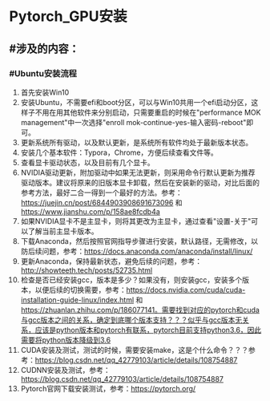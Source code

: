 # Pytorch_GPU安装

## #涉及的内容：

### #Ubuntu安装流程

1. 首先安装Win10
2. 安装Ubuntu，不需要efi和boot分区，可以与Win10共用一个efi启动分区，这样子不用在用其他软件来分别启动，只需要重启的时候在"performance MOK management"中一次选择"enroll mok-continue-yes-输入密码-reboot"即可。
3. 更新系统所有驱动，以及默认更新，是系统所有软件均处于最新版本状态。
4. 安装几个基本软件：Typora，Chrome，方便后续查看文件等。
5. 查看显卡驱动状态，以及目前有几个显卡。
6. NVIDIA驱动更新，附加驱动中如果无法更新，则采用命令行默认更新为推荐驱动版本。建议将原来的旧版本显卡卸载，然后在安装新的驱动，对比后面的参考方法，最好二合一得到一个最好的方法。参考：https://juejin.cn/post/6844903908691673096 和 https://www.jianshu.com/p/158ae8fcdb4a
7. 如果NVIDIA显卡不是主显卡，则将其更改为主显卡，通过查看"设置-关于"可以了解当前主显卡版本。
8. 下载Anaconda，然后按照官网指导步骤进行安装，默认路径，无需修改，以防后续问题，参考：https://docs.anaconda.com/anaconda/install/linux/
9. 更新Anaconda，保持最新状态，避免后续的问题，参考：http://showteeth.tech/posts/52735.html
10. 检查是否已经安装gcc，版本是多少？如果没有，则安装gcc，安装多个版本，以便后续的切换需要，参考：https://docs.nvidia.com/cuda/cuda-installation-guide-linux/index.html 和 https://zhuanlan.zhihu.com/p/186077141。需要找到对应的pytorch和cuda与gcc版本之间的关系，确定到底哪个版本支持？？？似乎与gcc版本无关系，应该是python版本和pytorch有联系，pytorch目前支持python3.6，因此需要将python版本降级到3.6
11. CUDA安装及测试，测试的时候，需要安装make，这是个什么命令？？？参考：https://blog.csdn.net/qq_42779103/article/details/108754887
12. CUDNN安装及测试，参考：https://blog.csdn.net/qq_42779103/article/details/108754887
13. Pytorch官网下载安装测试，参考：https://pytorch.org/

